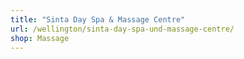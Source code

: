 ```yaml
---
title: "Sinta Day Spa & Massage Centre"
url: /wellington/sinta-day-spa-und-massage-centre/
shop: Massage
---
```

